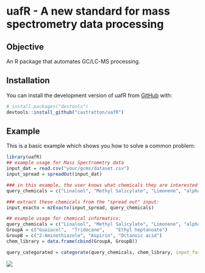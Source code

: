 
# uafR - A new standard for mass spectrometry data processing

<!-- badges: start -->
<!-- badges: end -->

## Objective

An R package that automates GC/LC-MS processing.

## Installation

You can install the development version of uafR from [GitHub](https://github.com/) with:

``` r
# install.packages("devtools")
devtools::install_github("castratton/uafR")
```

## Example

This is a basic example which shows you how to solve a common problem:

``` r
library(uafR)
## example usage for Mass Spectrometry data
input_dat = read.csv("your/gcms/dataset.csv")
input_spread = spreadOut(input_dat)

### in this example, the user knows what chemicals they are interested in:
query_chemicals = c("Linalool", "Methyl Salicylate", "Limonene", "alpha-Thujene")

### extract these chemicals from the "spread out" input:
input_exacto = mzExacto(input_spread, query_chemicals)

## example usage for chemical informatics:
query_chemicals = c("Linalool", "Methyl Salicylate", "Limonene", "alpha-Thujene")
GroupA = c("Guaiacol",	"Tridecane",	"Ethyl heptanoate")
GroupB = c("2-Aminothiazole", "Aspirin", "Octanoic acid")
chem_library = data.frame(cbind(GroupA, GroupB))

query_categorated = categorate(query_chemicals, chem_library, input_format = "wide")
```

![]("inst/images/TLI_USDA.png")
